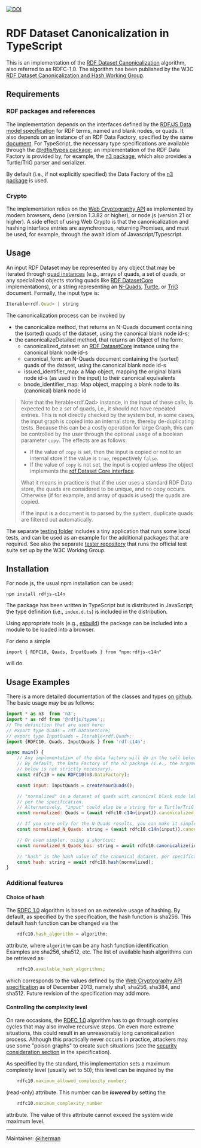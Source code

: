 [![DOI](https://zenodo.org/badge/DOI/10.5281/zenodo.10775230.svg)](https://doi.org/10.5281/zenodo.10775230)


# RDF Dataset Canonicalization in TypeScript

This is an implementation of the [RDF Dataset Canonicalization](https://www.w3.org/TR/rdf-canon/) algorithm, also referred to as RDFC-1.0. The algorithm has been published by the W3C [RDF Dataset Canonicalization and Hash Working Group](https://www.w3.org/groups/wg/rch).

## Requirements

### RDF packages and references

The implementation depends on the interfaces defined by the [RDF/JS Data model specification](http://rdf.js.org/data-model-spec/) for RDF terms, named and blank nodes, or quads. It also depends on an instance of an RDF Data Factory, specified by the same [document](http://rdf.js.org/data-model-spec/#datafactory-interface). For TypeScript, the necessary type specifications are available through the [@rdfjs/types package](https://www.npmjs.com/package/@rdfjs/types); an implementation of the RDF Data Factory is provided by, for example, the [n3 package](https://www.npmjs.com/package/n3), which also provides a Turtle/TriG parser and serializer.

By default (i.e., if not explicitly specified) the Data Factory of the [n3 package](https://www.npmjs.com/package/n3) is used.

### Crypto

The implementation relies on the [Web Cryptography API](https://www.w3.org/TR/WebCryptoAPI/) as implemented by modern browsers, deno (version 1.3.82 or higher), or node.js (version 21 or higher). A side effect of using Web Crypto is that the canonicalization and hashing interface entries are asynchronous, returning Promises, and must be used, for example, through the await idiom of Javascript/Typescript.


## Usage

An input RDF Dataset may be represented by any object that may be iterated through [quad instances](https://rdf.js.org/data-model-spec/#quad-interface) (e.g., arrays of quads, a set of quads, or any specialized objects storing quads like [RDF DatasetCore](https://rdf.js.org/dataset-spec/#datasetcore-interface) implementations), or a string representing an [N-Quads](http://www.w3.org/TR/n-quads/), [Turtle](https://www.w3.org/TR/turtle/), or [TriG](https://www.w3.org/TR/2014/REC-trig-20140225/) document. Formally, the input type is:

```js
Iterable<rdf.Quad> | string
```

The canonicalization process can be invoked by

- the canonicalize method, that returns an N-Quads document containing the (sorted) quads of the dataset, using the canonical blank node id-s;
- the canonicalizeDetailed method, that returns an Object of the form:
  - canonicalized_dataset: an [RDF DatasetCore](https://rdf.js.org/dataset-spec/#datasetcore-interface) instance using the canonical blank node id-s
  - canonical_form: an N-Quads document containing the (sorted) quads of the dataset, using the canonical blank node id-s
  - issued_identifier_map: a Map object, mapping the original blank node id-s (as used in the input) to their canonical equivalents
  - bnode_identifier_map: Map object, mapping a blank node to its (canonical) blank node id

> Note that the Iterable<rdf.Qad> instance, in the input of these calls, is expected to be a _set_ of quads, i.e., it should not have repeated entries. This is not directly checked by 
> the system but, in some cases, the input graph is copied into an internal store, thereby de-duplicating tests. Because this can be a costly operation for large Graph, this can be
> controlled by the user through the optional usage of a boolean parameter `copy`. The effects are as follows:
>
> - If the value of `copy` is set, then the input is copied or not to an internal store if the value is `true`, respectively `false`.
> - If the value of `copy` is not set, the input is copied ***unless*** the object implements the [rdf Dataset Core interface](https://rdf.js.org/dataset-spec/#datasetcore-interface). 
> 
> What it means in practice is that if the user uses a standard RDF Data store, the quads are considered to be unique, and no copy occurs. Otherwise (if for example, and array of quads is used) the quads are copied.
> 
> If the input is a document is to parsed by the system, duplicate quads are filtered out automatically.

The separate [testing folder](https://github.com/iherman/rdfjs-c14n/tree/main/testing) includes a tiny application that runs some local tests, and can be used as an example for the additional packages that are required. See also the separate [tester repository](https://github.com/iherman/rdfjs-c14n-tester) that runs the official test suite set up by the W3C Working Group.

## Installation

For node.js, the usual npm installation can be used:

```
npm install rdfjs-c14n
```

The package has been written in TypeScript but is distributed in JavaScript; the type definition (i.e., `index.d.ts`) is included in the distribution.

Using appropriate tools (e.g., [esbuild](https://esbuild.github.io/)) the package can be included into a module to be loaded into a browser.

For deno a simple

```
import { RDFC10, Quads, InputQuads } from "npm:rdfjs-c14n"
```

will do.

## Usage Examples

There is a more detailed documentation of the classes and types [on github](https://iherman.github.io/rdfjs-c14n/). The basic usage may be as follows:

```js
import * as n3  from 'n3';
import * as rdf from '@rdfjs/types';;
// The definition that are used here:
// export type Quads = rdf.DatasetCore; 
// export type InputQuads = Iterable<rdf.Quad>;
import {RDFC10, Quads, InputQuads } from 'rdf-c14n';

async main() {
    // Any implementation of the data factory will do in the call below.
    // By default, the Data Factory of the n3 package (i.e., the argument in the call
    // below is not strictly necessary).
    const rdfc10 = new RDFC10(n3.DataFactory);  

    const input: InputQuads = createYourQuads();

    // "normalized" is a dataset of quads with canonical blank node labels
    // per the specification. 
    // Alternatively, "input" could also be a string for a Turtle/TriG document
    const normalized: Quads = (await rdfc10.c14n(input)).canonicalized_dataset;

    // If you care only for the N-Quads results, you can make it simpler
    const normalized_N_Quads: string = (await rdfc10.c14n(input)).canonical_form;

    // Or even simpler, using a shortcut:
    const normalized_N_Quads_bis: string = await rdfc10.canonicalize(input);

    // "hash" is the hash value of the canonical dataset, per specification
    const hash: string = await rdfc10.hash(normalized);
}
```

### Additional features

#### Choice of hash

The [RDFC 1.0](https://www.w3.org/TR/rdf-canon/) algorithm is based on an extensive usage of hashing. By default, as specified by the specification, the hash function is sha256.
This default hash function can be changed via the

```js
    rdfc10.hash_algorithm = algorithm;
```

attribute, where `algorithm` can be any hash function identification. Examples are sha256, sha512, etc. The list of available hash algorithms can be retrieved as:

```js
    rdfc10.available_hash_algorithms;
```

which corresponds to the values defined by the [Web Cryptography API specification](https://www.w3.org/TR/WebCryptoAPI/) as of December 2013, namely sha1, sha256, sha384, and sha512. Future revision of the specification may add more.

#### Controlling the complexity level

On rare occasions, the [RDFC 1.0](https://www.w3.org/TR/rdf-canon/) algorithm has to go through complex
cycles that may also involve recursive steps. On even more extreme situations, this could result in an unreasonably long canonicalization process. Although this practically never occurs in practice, attackers may use some "poison graphs" to create such situations (see the [security consideration section](https://www.w3.org/TR/rdf-canon/#security-considerations) in the specification).

As specified by the standard, this implementation sets a maximum complexity level (usually set to 50); this level can be inquired by the

```js
    rdfc10.maximum_allowed_complexity_number;
```

(read-only) attribute. This number can be ***lowered*** by setting the 

```js
    rdfc10.maximum_complexity_number
```

attribute. The value of this attribute cannot exceed the system wide maximum level.

---

Maintainer: [@iherman](https://github.com/iherman)
